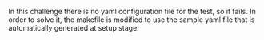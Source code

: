 In this challenge there is no yaml configuration file for the test, so it fails.
In order to solve it, the makefile is modified to use the sample yaml file that is automatically generated at setup stage.